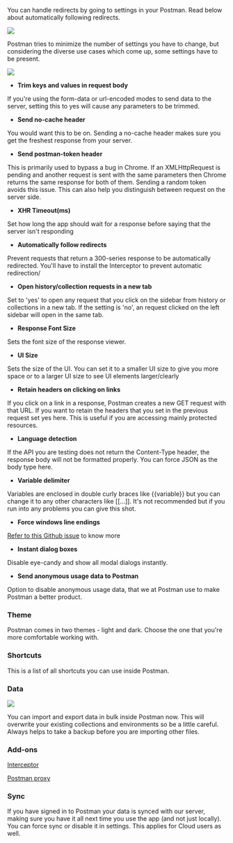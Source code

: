 ---
---
You can handle redirects by going to settings in your Postman. Read below about automatically following redirects.

[![](https://www.getpostman.com/img/v1/docs/settings.png)
][0]

Postman tries to minimize the number of settings you have to change, but considering the diverse use cases which come up, some settings have to be present.

[![](https://www.getpostman.com/img/v1/docs/thumbs/29-1.png)
][1]

* **Trim keys and values in request body**

If you're using the form-data or url-encoded modes to send data to the server, setting this to yes will cause any parameters to be trimmed.
* **Send no-cache header**

You would want this to be on. Sending a no-cache header makes sure you get the freshest response from your server.
* **Send postman-token header**

This is primarily used to bypass a bug in Chrome. If an XMLHttpRequest is pending and another request is sent with the same parameters then Chrome returns the same response for both of them. Sending a random token avoids this issue. This can also help you distinguish between request on the server side.
* **XHR Timeout(ms)**

Set how long the app should wait for a response before saying that the server isn't responding
* **Automatically follow redirects**

Prevent requests that return a 300-series response to be automatically redirected. You'll have to install the Interceptor to prevent automatic redirection/
* **Open history/collection requests in a new tab**

Set to 'yes' to open any request that you click on the sidebar from history or collections in a new tab. If the setting is 'no', an request clicked on the left sidebar will open in the same tab. 
* **Response Font Size**

Sets the font size of the response viewer.
* **UI Size**

Sets the size of the UI. You can set it to a smaller UI size to give you more space or to a larger UI size to see UI elements larger/clearly
* **Retain headers on clicking on links**

If you click on a link in a response, Postman creates a new GET request with that URL. If you want to retain the headers that you set in the previous request set yes here. This is useful if you are accessing mainly protected resources.
* **Language detection**

If the API you are testing does not return the Content-Type header, the response body will not be formatted properly. You can force JSON as the body type here.
* **Variable delimiter**

Variables are enclosed in double curly braces like {{variable}} but you can change it to any other characters like \[\[...\]\]. It's not recommended but if you run into any problems you can give this shot.
* **Force windows line endings**

[Refer to this Github issue][2] to know more
* **Instant dialog boxes**

Disable eye-candy and show all modal dialogs instantly.
* **Send anonymous usage data to Postman**

Option to disable anonymous usage data, that we at Postman use to make Postman a better product. 

### Theme

Postman comes in two themes - light and dark. Choose the one that you're more comfortable working with.

### Shortcuts

This is a list of all shortcuts you can use inside Postman.

### Data

[![](https://www.getpostman.com/img/v1/docs/thumbs/29-2.png)
][3]

You can import and export data in bulk inside Postman now. This will overwrite your existing collections and environments so be a little careful. Always helps to take a backup before you are importing other files.

### Add-ons

[Interceptor][4]

[Postman proxy][5]

### Sync

If you have signed in to Postman your data is synced with our server, making sure you have it all next time you use the app (and not just locally). You can force sync or disable it in settings. This applies for Cloud users as well.


[0]: https://www.getpostman.com/img/v1/docs/settings.png
[1]: https://www.getpostman.com/img/v1/docs/source/29-1.png
[2]: https://github.com/a85/POSTMan-Chrome-Extension/issues/190
[3]: https://www.getpostman.com/img/v1/docs/source/29-2.png
[4]: https://github.com/postmanlabs/postman-chrome-interceptor
[5]: https://github.com/postmanlabs/postman-app-support/wiki/Postman-Proxy